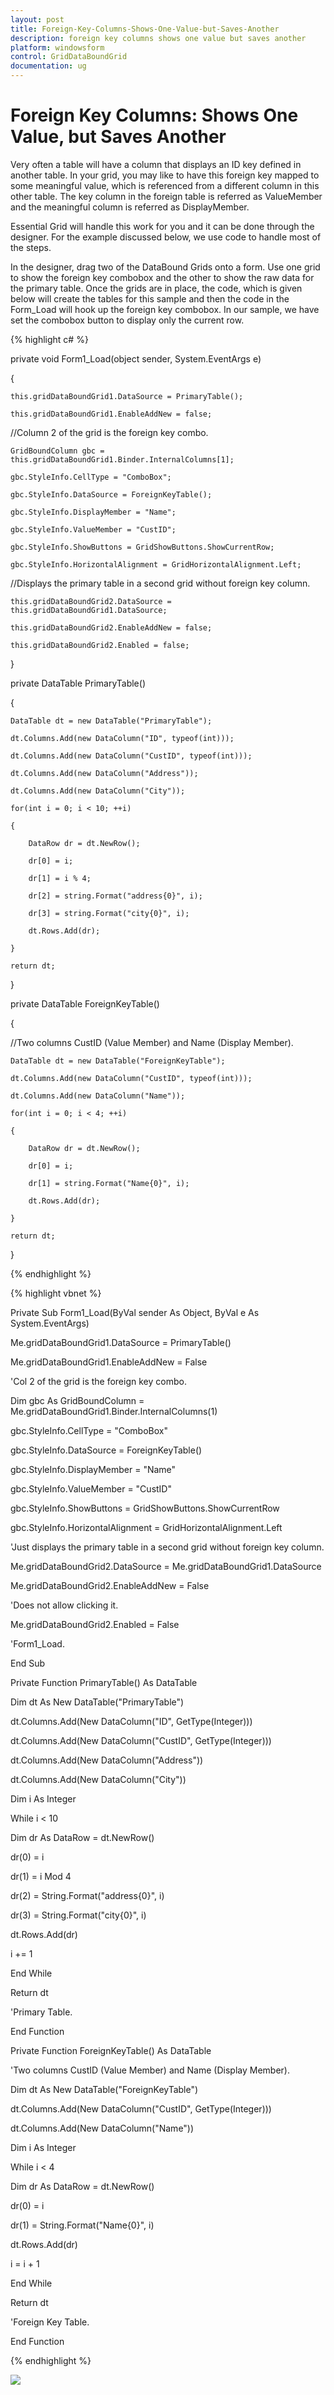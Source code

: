 ```yaml
---
layout: post
title: Foreign-Key-Columns-Shows-One-Value-but-Saves-Another
description: foreign key columns shows one value but saves another
platform: windowsform
control: GridDataBoundGrid
documentation: ug
---
```


# Foreign Key Columns: Shows One Value, but Saves Another

Very often a table will have a column that displays an ID key defined in another table. In your grid, you may like to have this foreign key mapped to some meaningful value, which is referenced from a different column in this other table. The key column in the foreign table is referred as ValueMember and the meaningful column is referred as DisplayMember. 

Essential Grid will handle this work for you and it can be done through the designer. For the example discussed below, we use code to handle most of the steps.

In the designer, drag two of the DataBound Grids onto a form. Use one grid to show the foreign key combobox and the other to show the raw data for the primary table. Once the grids are in place, the code, which is given below will create the tables for this sample and then the code in the Form_Load will hook up the foreign key combobox. In our sample, we have set the combobox button to display only the current row.

{% highlight c# %}

private void Form1_Load(object sender, System.EventArgs e)

{

    this.gridDataBoundGrid1.DataSource = PrimaryTable();

    this.gridDataBoundGrid1.EnableAddNew = false;



//Column 2 of the grid is the foreign key combo.

    GridBoundColumn gbc = this.gridDataBoundGrid1.Binder.InternalColumns[1];

    gbc.StyleInfo.CellType = "ComboBox";

    gbc.StyleInfo.DataSource = ForeignKeyTable();

    gbc.StyleInfo.DisplayMember = "Name";

    gbc.StyleInfo.ValueMember = "CustID";

    gbc.StyleInfo.ShowButtons = GridShowButtons.ShowCurrentRow;

    gbc.StyleInfo.HorizontalAlignment = GridHorizontalAlignment.Left;



//Displays the primary table in a second grid without foreign key column.

    this.gridDataBoundGrid2.DataSource = this.gridDataBoundGrid1.DataSource;

    this.gridDataBoundGrid2.EnableAddNew = false;

    this.gridDataBoundGrid2.Enabled = false;

}



private DataTable PrimaryTable()

{

    DataTable dt = new DataTable("PrimaryTable");

    dt.Columns.Add(new DataColumn("ID", typeof(int)));

    dt.Columns.Add(new DataColumn("CustID", typeof(int)));

    dt.Columns.Add(new DataColumn("Address"));

    dt.Columns.Add(new DataColumn("City"));

    for(int i = 0; i < 10; ++i)

    {

        DataRow dr = dt.NewRow();

        dr[0] = i;

        dr[1] = i % 4;

        dr[2] = string.Format("address{0}", i);

        dr[3] = string.Format("city{0}", i);

        dt.Rows.Add(dr);

    }

    return dt;

}



private DataTable ForeignKeyTable()

{

//Two columns CustID (Value Member) and Name (Display Member).

    DataTable dt = new DataTable("ForeignKeyTable");

    dt.Columns.Add(new DataColumn("CustID", typeof(int)));

    dt.Columns.Add(new DataColumn("Name"));

    for(int i = 0; i < 4; ++i)

    {

        DataRow dr = dt.NewRow();

        dr[0] = i;

        dr[1] = string.Format("Name{0}", i);

        dt.Rows.Add(dr);

    }

    return dt;

}


{% endhighlight %}

{% highlight vbnet %}

Private Sub Form1_Load(ByVal sender As Object, ByVal e As System.EventArgs)

Me.gridDataBoundGrid1.DataSource = PrimaryTable()

Me.gridDataBoundGrid1.EnableAddNew = False



'Col 2 of the grid is the foreign key combo.

Dim gbc As GridBoundColumn = Me.gridDataBoundGrid1.Binder.InternalColumns(1)

gbc.StyleInfo.CellType = "ComboBox"

gbc.StyleInfo.DataSource = ForeignKeyTable()

gbc.StyleInfo.DisplayMember = "Name"

gbc.StyleInfo.ValueMember = "CustID"

gbc.StyleInfo.ShowButtons = GridShowButtons.ShowCurrentRow

gbc.StyleInfo.HorizontalAlignment = GridHorizontalAlignment.Left



'Just displays the primary table in a second grid without foreign key column.

Me.gridDataBoundGrid2.DataSource = Me.gridDataBoundGrid1.DataSource

Me.gridDataBoundGrid2.EnableAddNew = False



'Does not allow clicking it.

Me.gridDataBoundGrid2.Enabled = False



'Form1_Load.

End Sub



Private Function PrimaryTable() As DataTable

Dim dt As New DataTable("PrimaryTable")

dt.Columns.Add(New DataColumn("ID", GetType(Integer)))

dt.Columns.Add(New DataColumn("CustID", GetType(Integer)))

dt.Columns.Add(New DataColumn("Address"))

dt.Columns.Add(New DataColumn("City"))



Dim i As Integer

While i < 10

Dim dr As DataRow = dt.NewRow()

dr(0) = i

dr(1) = i Mod 4

dr(2) = String.Format("address{0}", i)

dr(3) = String.Format("city{0}", i)

dt.Rows.Add(dr)

i += 1

End While

Return dt



'Primary Table.

End Function



Private Function ForeignKeyTable() As DataTable



'Two columns CustID (Value Member) and Name (Display Member).

Dim dt As New DataTable("ForeignKeyTable")

dt.Columns.Add(New DataColumn("CustID", GetType(Integer)))

dt.Columns.Add(New DataColumn("Name"))



Dim i As Integer

While i < 4

Dim dr As DataRow = dt.NewRow()

dr(0) = i

dr(1) = String.Format("Name{0}", i)

dt.Rows.Add(dr)

i = i + 1

End While

Return dt



'Foreign Key Table.

End Function

{% endhighlight %}

![](DataBound-Grid_images/DataBound-Grid_img15.jpeg)


